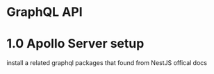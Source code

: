 # GraphQL API

# 1.0 Apollo Server setup
install a related graphql packages that found from NestJS offical docs